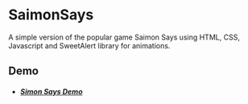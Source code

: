 # SaimonSays

A simple version of the popular game Saimon Says using HTML, CSS, Javascript and SweetAlert library for animations.


## Demo
* ##### [Simon Says Demo](https://barbimt.github.io/SaimonSays/)

